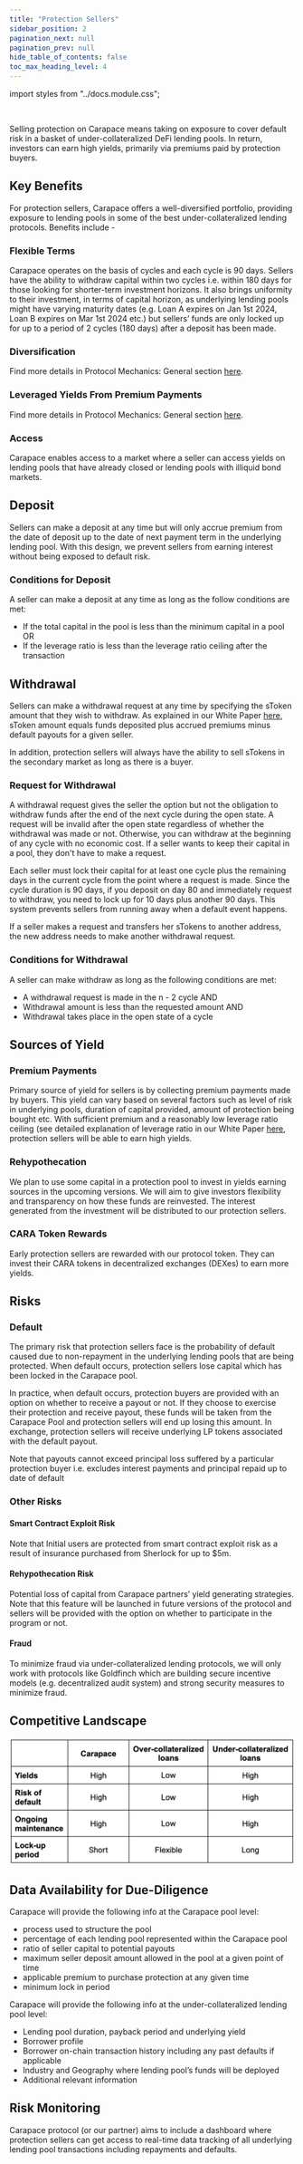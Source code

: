 ```yaml
---
title: "Protection Sellers"
sidebar_position: 2
pagination_next: null
pagination_prev: null
hide_table_of_contents: false
toc_max_heading_level: 4
---
```


import styles from "../docs.module.css";

<br/>

Selling protection on Carapace means taking on exposure to cover default risk in a basket of under-collateralized DeFi lending pools. In return, investors can earn high yields, primarily via premiums paid by protection buyers.

## Key Benefits

For protection sellers, Carapace offers a well-diversified portfolio, providing exposure to lending pools in some of the best under-collateralized lending protocols. Benefits include - 

### Flexible Terms

Carapace operates on the basis of cycles and each cycle is 90 days. Sellers have the ability to withdraw capital within two cycles i.e. within 180 days for those looking for shorter-term investment horizons. It also brings uniformity to their investment, in terms of capital horizon, as underlying lending pools might have varying maturity dates (e.g. Loan A expires on Jan 1st 2024, Loan B expires on Mar 1st 2024 etc.) but sellers’ funds are only locked up for up to a period of 2 cycles (180 days) after a deposit has been made.

### Diversification

Find more details in Protocol Mechanics: General section [here](/docs/protocol-mechanics/general#diversification).

### Leveraged Yields From Premium Payments

Find more details in Protocol Mechanics: General section [here](/docs/protocol-mechanics/general#diversification).

### Access

Carapace enables access to a market where a seller can access yields on lending pools that have already closed or lending pools with illiquid bond markets.

## Deposit

Sellers can make a deposit at any time but will only accrue premium from the date of deposit up to the date of next payment term in the underlying lending pool. With this design, we prevent sellers from earning interest without being exposed to default risk.

### Conditions for Deposit

A seller can make a deposit at any time as long as the follow conditions are met:
<ul className={styles.bulletpoints}>
  <li>If the total capital in the pool is less than the minimum capital in a pool OR</li>
  <li>If the leverage ratio is less than the leverage ratio ceiling after the transaction</li>
</ul>

## Withdrawal

Sellers can make a withdrawal request at any time by specifying the sToken amount that they wish to withdraw. As explained in our White Paper [here](/WhitePaper/#premium-pricing), sToken amount equals funds deposited plus accrued premiums minus default payouts for a given seller.

In addition, protection sellers will always have the ability to sell sTokens in the secondary market as long as there is a buyer.

### Request for Withdrawal 

A withdrawal request gives the seller the option but not the obligation to withdraw funds after the end of the next cycle during the open state. A request will be invalid after the open state regardless of whether the withdrawal was made or not. Otherwise, you can withdraw at the beginning of any cycle with no economic cost. If a seller wants to keep their capital in a pool, they don't have to make a request. 


Each seller must lock their capital for at least one cycle plus the remaining days in the current cycle from the point where a request is made. Since the cycle duration is 90 days, if you deposit on day 80 and immediately request to withdraw, you need to lock up for 10 days plus another 90 days. This system prevents sellers from running away when a default event happens. 

If a seller makes a request and transfers her sTokens to another address, the new address needs to make another withdrawal request.

### Conditions for Withdrawal

A seller can make withdraw as long as the following conditions are met:
<ul className={styles.bulletpoints}>
  <li>A withdrawal request is made in the n - 2 cycle AND</li>
  <li>Withdrawal amount is less than the requested amount AND</li>
  <li>Withdrawal takes place in the open state of a cycle</li>
</ul>

## Sources of Yield

### Premium Payments

Primary source of yield for sellers is by collecting premium payments made by buyers. This yield can vary based on several factors such as level of risk in underlying pools, duration of capital provided, amount of protection being bought etc. With sufficient premium and a reasonably low leverage ratio ceiling (see detailed explanation of leverage ratio in our White Paper [here](/WhitePaper/#premium-pricing), protection sellers will be able to earn high yields.

### Rehypothecation

We plan to use some capital in a protection pool to invest in yields earning sources in the upcoming versions. We will aim to give investors flexibility and transparency on how these funds are reinvested. The interest generated from the investment will be distributed to our protection sellers.

### CARA Token Rewards

Early protection sellers are rewarded with our protocol token. They can invest their CARA tokens in decentralized exchanges (DEXes) to earn more yields.

## Risks

### Default

The primary risk that protection sellers face is the probability of default caused due to non-repayment in the underlying lending pools that are being protected. When default occurs, protection sellers lose capital which has been locked in the Carapace pool. 

In practice, when default occurs, protection buyers are provided with an option on whether to receive a payout or not. If they choose to exercise their protection and receive payout, these funds will be taken from the Carapace Pool and protection sellers will end up losing this amount. In exchange, protection sellers will receive underlying LP tokens associated with the default payout. 

Note that payouts cannot exceed principal loss suffered by a particular protection buyer i.e. excludes interest payments and principal repaid up to date of default

### Other Risks

#### Smart Contract Exploit Risk 

Note that Initial users are protected from smart contract exploit risk as a result of insurance purchased from Sherlock for up to $5m.

#### Rehypothecation Risk

Potential loss of capital from Carapace partners’ yield generating strategies. Note that this feature will be launched in future versions of the protocol and sellers will be provided with the option on whether to participate in the program or not. 

#### Fraud

To minimize fraud via under-collateralized lending protocols, we will only work with protocols like Goldfinch which are building secure incentive models (e.g. decentralized audit system) and strong security measures to minimize fraud. 

## Competitive Landscape

![plot](../../src/assets/chart-3.png)

## Data Availability for Due-Diligence

Carapace will provide the following info at the Carapace pool level:
<ul className={styles.bulletpoints}>
  <li>process used to structure the pool</li>
  <li>percentage of each lending pool represented within the Carapace pool</li>
  <li>ratio of seller capital to potential payouts</li>
  <li>maximum seller deposit amount allowed in the pool at a given point of time</li>
  <li>applicable premium to purchase protection at any given time</li>
  <li>minimum lock in period</li>
</ul>

Carapace will provide the following info at the under-collateralized lending pool level:
<ul className={styles.bulletpoints}>
  <li>Lending pool duration, payback period and underlying yield</li>
  <li>Borrower profile</li>
  <li>Borrower on-chain transaction history including any past defaults if applicable</li>
  <li>Industry and Geography where lending pool’s funds will be deployed</li>
  <li>Additional relevant information</li>
</ul>

## Risk Monitoring

Carapace protocol (or our partner) aims to include a dashboard where protection sellers can get access to real-time data tracking of all underlying lending pool transactions including repayments and defaults. 


